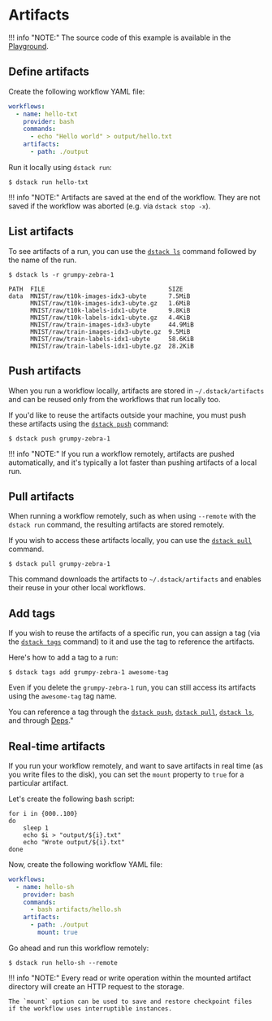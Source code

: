 # Artifacts

!!! info "NOTE:"
    The source code of this example is available in the <a href="https://github.com/dstackai/dstack-playground#readme" target="__blank">Playground</a>. 

## Define artifacts

Create the following workflow YAML file:

<div editor-title=".dstack/workflows/artifacts.yaml"> 

```yaml
workflows:
  - name: hello-txt
    provider: bash
    commands:
      - echo "Hello world" > output/hello.txt
    artifacts:
      - path: ./output
```

</div>

Run it locally using `dstack run`:

<div class="termy">

```shell
$ dstack run hello-txt
```

</div>

!!! info "NOTE:"
    Artifacts are saved at the end of the workflow.
    They are not saved if the workflow was aborted (e.g. via `dstack stop -x`).

## List artifacts

To see artifacts of a run, you can use the
[`dstack ls`](../reference/cli/ls.md) command followed
by the name of the run.

<div class="termy">

```shell
$ dstack ls -r grumpy-zebra-1

PATH  FILE                                  SIZE
data  MNIST/raw/t10k-images-idx3-ubyte      7.5MiB
      MNIST/raw/t10k-images-idx3-ubyte.gz   1.6MiB
      MNIST/raw/t10k-labels-idx1-ubyte      9.8KiB
      MNIST/raw/t10k-labels-idx1-ubyte.gz   4.4KiB
      MNIST/raw/train-images-idx3-ubyte     44.9MiB
      MNIST/raw/train-images-idx3-ubyte.gz  9.5MiB
      MNIST/raw/train-labels-idx1-ubyte     58.6KiB
      MNIST/raw/train-labels-idx1-ubyte.gz  28.2KiB    
```

</div>

## Push artifacts

When you run a workflow locally, artifacts are stored in `~/.dstack/artifacts` and can be reused only from the workflows
that run locally too.

If you'd like to reuse the artifacts outside your machine, you must push these artifacts using the 
[`dstack push`](../reference/cli/push.md) command:

<div class="termy">

```shell
$ dstack push grumpy-zebra-1
```

</div>

!!! info "NOTE:"
    If you run a workflow remotely, artifacts are pushed automatically, and it's typically a lot faster
    than pushing artifacts of a local run.

## Pull artifacts

When running a workflow remotely, such as when using `--remote` with the `dstack run` command, the resulting artifacts are
stored remotely. 

If you wish to access these artifacts locally, you can use the [`dstack pull`](../reference/cli/pull.md) command.

<div class="termy">

```shell
$ dstack pull grumpy-zebra-1
```

</div>

This command downloads the artifacts to `~/.dstack/artifacts` and enables their reuse in your other local workflows.

## Add tags

If you wish to reuse the artifacts of a specific run, you can assign a tag (via the [`dstack tags`](../reference/cli/tags.md) command) 
to it and use the tag to reference the artifacts. 

Here's how to add a tag to a run:

<div class="termy">

```shell
$ dstack tags add grumpy-zebra-1 awesome-tag
```

</div>

Even if you delete the `grumpy-zebra-1` run, you can still access its artifacts using the `awesome-tag` tag name. 

You can reference a tag through the [`dstack push`](../reference/cli/push.md),
[`dstack pull`](../reference/cli/pull.md), [`dstack ls`](../reference/cli/ls.md), and through [Deps](deps.md#tags)."

## Real-time artifacts

If you run your workflow remotely, and want to save artifacts in real time (as you write files to the disk), 
you can set the `mount` property to `true` for a particular artifact.

Let's create the following bash script:

<div editor-title="usage/artifacts/hello.sh"> 

```shell
for i in {000..100}
do
    sleep 1
    echo $i > "output/${i}.txt"
    echo "Wrote output/${i}.txt"
done
```

</div>

Now, create the following workflow YAML file:

<div editor-title=".dstack/workflows/resources.yaml"> 

```yaml
workflows:
  - name: hello-sh
    provider: bash
    commands:
      - bash artifacts/hello.sh
    artifacts:
      - path: ./output
        mount: true
```

</div>

Go ahead and run this workflow remotely:

<div class="termy">

```shell
$ dstack run hello-sh --remote
```

</div>

!!! info "NOTE:"
    Every read or write operation within the mounted artifact directory will create
    an HTTP request to the storage.

    The `mount` option can be used to save and restore checkpoint files
    if the workflow uses interruptible instances.